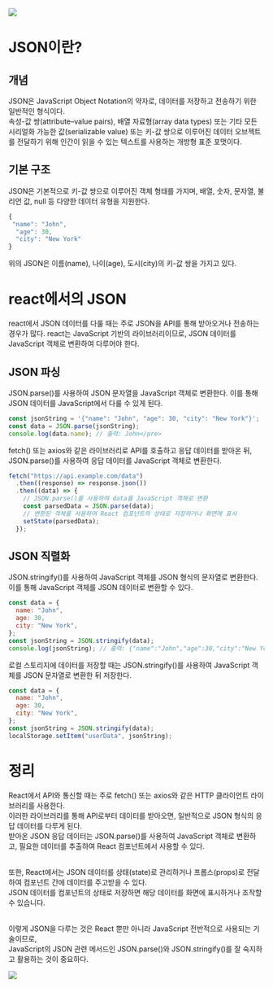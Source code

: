 <img src="https://user-images.githubusercontent.com/110621233/231062359-1b7d42fd-45a2-4605-8034-c342d05d5a9d.png"></img>

# JSON이란?

## 개념

JSON은 JavaScript Object Notation의 약자로, 데이터를 저장하고 전송하기 위한 일반적인 형식이다. <br>
속성-값 쌍(attribute–value pairs), 배열 자료형(array data types) 또는 기타 모든 시리얼화 가능한 값(serializable value) 또는 키-값 쌍으로 이루어진 데이터 오브젝트를 전달하기 위해 인간이 읽을 수 있는 텍스트를 사용하는 개방형 표준 포맷이다. <br>

## 기본 구조

JSON은 기본적으로 키-값 쌍으로 이루어진 객체 형태를 가지며, 배열, 숫자, 문자열, 불리언 값, null 등 다양한 데이터 유형을 지원한다.

```javascript
{
 "name": "John",
  "age": 30,
  "city": "New York"
}
```

위의 JSON은 이름(name), 나이(age), 도시(city)의 키-값 쌍을 가지고 있다.

# react에서의 JSON

react에서 JSON 데이터를 다룰 때는 주로 JSON을 API를 통해 받아오거나 전송하는 경우가 많다.
react는 JavaScript 기반의 라이브러리이므로, JSON 데이터를 JavaScript 객체로 변환하여 다루어야 한다.

## JSON 파싱

JSON.parse()를 사용하여 JSON 문자열을 JavaScript 객체로 변환한다.
이를 통해 JSON 데이터를 JavaScript에서 다룰 수 있게 된다.

```javascript
const jsonString = '{"name": "John", "age": 30, "city": "New York"}';
const data = JSON.parse(jsonString);
console.log(data.name); // 출력: John</pre>
```

fetch() 또는 axios와 같은 라이브러리로 API를 호출하고 응답 데이터를 받아온 뒤, <br>
JSON.parse()를 사용하여 응답 데이터를 JavaScript 객체로 변환한다.

```javascript
fetch("https://api.example.com/data")
  .then((response) => response.json())
  .then((data) => {
    // JSON.parse()를 사용하여 data를 JavaScript 객체로 변환
    const parsedData = JSON.parse(data);
    // 변환된 객체를 사용하여 React 컴포넌트의 상태로 저장하거나 화면에 표시
    setState(parsedData);
  });
```

## JSON 직렬화

JSON.stringify()를 사용하여 JavaScript 객체를 JSON 형식의 문자열로 변환한다. <br>
이를 통해 JavaScript 객체를 JSON 데이터로 변환할 수 있다.

```javascript
const data = {
  name: "John",
  age: 30,
  city: "New York",
};
const jsonString = JSON.stringify(data);
console.log(jsonString); // 출력: {"name":"John","age":30,"city":"New York"}
```

로컬 스토리지에 데이터를 저장할 때는 JSON.stringify()를 사용하여 JavaScript 객체를 JSON 문자열로 변환한 뒤 저장한다.

```javascript
const data = {
  name: "John",
  age: 30,
  city: "New York",
};
const jsonString = JSON.stringify(data);
localStorage.setItem("userData", jsonString);
```

# 정리

React에서 API와 통신할 때는 주로 fetch() 또는 axios와 같은 HTTP 클라이언트 라이브러리를 사용한다. <br>
이러한 라이브러리를 통해 API로부터 데이터를 받아오면, 일반적으로 JSON 형식의 응답 데이터를 다루게 된다. <br>
받아온 JSON 응답 데이터는 JSON.parse()를 사용하여 JavaScript 객체로 변환하고, 필요한 데이터를 추출하여 React 컴포넌트에서 사용할 수 있다. <br><br>

또한, React에서는 JSON 데이터를 상태(state)로 관리하거나 프롭스(props)로 전달하여 컴포넌트 간에 데이터를 주고받을 수 있다. <br>
JSON 데이터를 컴포넌트의 상태로 저장하면 해당 데이터를 화면에 표시하거나 조작할 수 있습니다.<br><br>

이렇게 JSON을 다루는 것은 React 뿐만 아니라 JavaScript 전반적으로 사용되는 기술이므로, <br>
JavaScript의 JSON 관련 메서드인 JSON.parse()와 JSON.stringify()를 잘 숙지하고 활용하는 것이 중요하다.

<img src="https://user-images.githubusercontent.com/110621233/231062359-1b7d42fd-45a2-4605-8034-c342d05d5a9d.png"></img>

</body>
</html>
